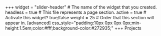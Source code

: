 +++
widget = "slider-header"  # The name of the widget that you created.
headless = true  # This file represents a page section.
active = true  # Activate this widget? true/false
weight = 25  # Order that this section will appear in.
[advanced]
  css_style="padding:10px 0px 0px 0px;min-height:1.5em;color:#fff;background-color:#272935;"
+++
Projects